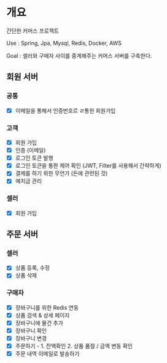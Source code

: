# 개요
간단한 커머스 프로젝트

Use : Spring, Jpa, Mysql, Redis, Docker, AWS

Goal : 셀러와 구매자 사이를 중계해주는 커머스 서버를 구축한다.

## 회원 서버
### 공통
- [x] 이메일을 통해서 인증번호르 ㄹ통한 회원가입

### 고객
- [x] 회원 가입
- [x] 인증 (이메일)
- [x] 로그인 토큰 발행
- [x] 로그인 토큰을 통한 제어 확인 (JWT, Filter를 사용해서 간략하게)
- [x] 결제를 하기 위한 무언가 (돈에 관련된 것)
- [x] 예치금 관리

### 셀러
- [x] 회원 가입

## 주문 서버
### 셀러
- [x] 상품 등록, 수정
- [x] 상품 삭제

### 구매자
- [x] 장바구니를 위한 Redis 연동
- [x] 상품 검색 & 상세 페이지
- [x] 장바구니에 물건 추가
- [x] 장바구니 확인
- [x] 장바구니 변경
- [x] 주문하기 - 1. 잔액확인 2. 상품 품절 / 금액 변동 확인
- [x] 주문 내역 이메일로 발송하기